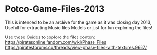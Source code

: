 # Potco-Game-Files-2013

This is intended to be an archive for the game as it was closing day 2013, Usefull for extracting Music files Models or just for fun exploring the files!


Use these Guides to explore the files content
https://piratesonline.fandom.com/wiki/Phase_Files
https://piratesforums.co/threads/view-phase-files-with-textures.9667/
